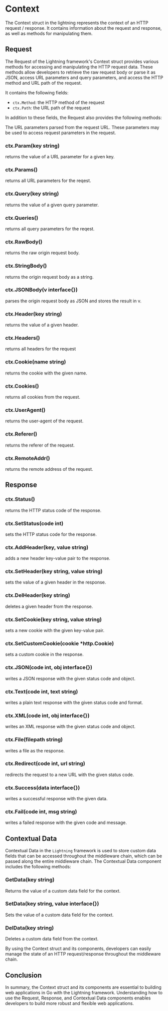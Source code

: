 # Context

The Context struct in the lightning represents the context of an HTTP request / response. It contains information about the request and response, as well as methods for manipulating them.

## Request

The Request of the Lightning framework's Context struct provides various methods for accessing and manipulating the HTTP request data. These methods allow developers to retrieve the raw request body or parse it as JSON, access URL parameters and query parameters, and access the HTTP method and URL path of the request.

It contains the following fields:

- `ctx.Method`: the HTTP method of the request
- `ctx.Path`: the URL path of the request

In addition to these fields, the Request also provides the following methods:

The URL parameters parsed from the request URL. These parameters may be used to access request parameters in the request.

### ctx.Param(key string)

returns the value of a URL parameter for a given key.

### ctx.Params()

returns all URL parameters for the reqest.

### ctx.Query(key string)

returns the value of a given query parameter.

### ctx.Queries()

returns all query parameters for the reqest.

### ctx.RawBody()

returns the raw origin request body.

### ctx.StringBody()

returns the origin request body as a string.

### ctx.JSONBody(v interface{})

parses the origin request body as JSON and stores the result in v.

### ctx.Header(key string)

returns the value of a given header.

### ctx.Headers()

returns all headers for the request

### ctx.Cookie(name string)

returns the cookie with the given name.

### ctx.Cookies()

returns all cookies from the request.

### ctx.UserAgent()

returns the user-agent of the request.

### ctx.Referer()

returns the referer of the request.

### ctx.RemoteAddr()

returns the remote address of the request.

## Response

### ctx.Status()

returns the HTTP status code of the response.

### ctx.SetStatus(code int)

sets the HTTP status code for the response.

### ctx.AddHeader(key, value string)

adds a new header key-value pair to the response.

### ctx.SetHeader(key string, value string)

sets the value of a given header in the response.

### ctx.DelHeader(key string)

deletes a given header from the response.

### ctx.SetCookie(key string, value string)

sets a new cookie with the given key-value pair.

### ctx.SetCustomCookie(cookie \*http.Cookie)

sets a custom cookie in the response.

### ctx.JSON(code int, obj interface{})

writes a JSON response with the given status code and object.

### ctx.Text(code int, text string)

writes a plain text response with the given status code and format.

### ctx.XML(code int, obj interface{})

writes an XML response with the given status code and object.

### ctx.File(filepath string)

writes a file as the response.

### ctx.Redirect(code int, url string)

redirects the request to a new URL with the given status code.

### ctx.Success(data interface{})

writes a successful response with the given data.

### ctx.Fail(code int, msg string)

writes a failed response with the given code and message.

## Contextual Data

Contextual Data in the `Lightning` framework is used to store custom data fields that can be accessed throughout the middleware chain, which can be passed along the entire middleware chain. The Contextual Data component includes the following methods:

### GetData(key string)

Returns the value of a custom data field for the context.

### SetData(key string, value interface{})

Sets the value of a custom data field for the context.

### DelData(key string)

Deletes a custom data field from the context.

By using the Context struct and its components, developers can easily manage the state of an HTTP request/response throughout the middleware chain.

## Conclusion

In summary, the Context struct and its components are essential to building web applications in Go with the Lightning framework. Understanding how to use the Request, Response, and Contextual Data components enables developers to build more robust and flexible web applications.
